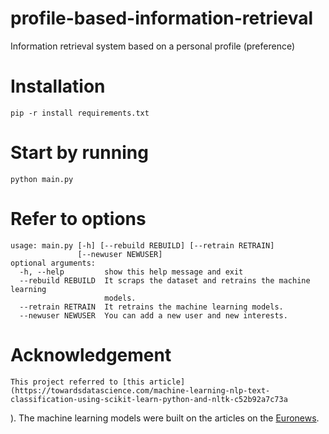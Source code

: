 # profile-based-information-retrieval
Information retrieval system based on a personal profile (preference)

# Installation
    pip -r install requirements.txt

# Start by running
    python main.py

# Refer to options
    usage: main.py [-h] [--rebuild REBUILD] [--retrain RETRAIN]
                   [--newuser NEWUSER]
    optional arguments:
      -h, --help         show this help message and exit
      --rebuild REBUILD  It scraps the dataset and retrains the machine learning
                         models.
      --retrain RETRAIN  It retrains the machine learning models.
      --newuser NEWUSER  You can add a new user and new interests.

# Acknowledgement
    This project referred to [this article](https://towardsdatascience.com/machine-learning-nlp-text-classification-using-scikit-learn-python-and-nltk-c52b92a7c73a
).
    The machine learning models were built on the articles on the [Euronews](https://www.euronews.com).
